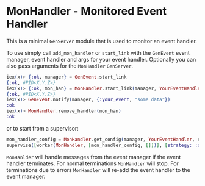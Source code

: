 MonHandler - Monitored Event Handler
==========

This is a minimal `GenServer` module that is used to monitor an event handler.

To use simply call `add_mon_handler` or `start_link` with the `GenEvent` event manager, event handler and args for your event handler. Optionally you can also pass arguments for the `MonHandler` `GenServer`.

```elixir
iex(x)> {:ok, manager} = GenEvent.start_link
{:ok, #PID<X.Y.Z>}
iex(x)> {:ok, mon_han} = MonHandler.start_link(manager, YourEventHandler, event_handler_args, gen_server_args)
{:ok, #PID<X.Y.Z>}
iex(x)> GenEvent.notify(manager, {:your_event, "some data"})
:ok
iex(x)> MonHandler.remove_handler(mon_han)
:ok  
```
or to start from a supervisor:
```elixir
mon_handler_config = MonHandler.get_config(manager, YourEventHandler, event_handler_args)
supervise([worker(MonHandler, [mon_handler_config, []])], [strategy: :one_for_one])
```
`MonHanlder` will handle messages from the event manager if the event handler terminates. For normal terminations `MonHandler` will stop. For terminations due to errors `MonHandler` will re-add the event handler to the event manager.
